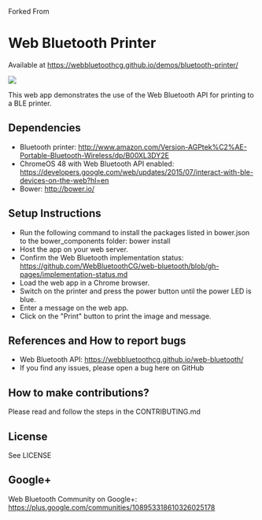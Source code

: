 Forked From

# Web Bluetooth Printer

Available at https://webbluetoothcg.github.io/demos/bluetooth-printer/

<img src="https://raw.githubusercontent.com/webbluetoothcg/demos/gh-pages/bluetooth-printer/printer.jpg">

This web app demonstrates the use of the Web Bluetooth API for printing to a BLE printer.

## Dependencies

- Bluetooth printer: http://www.amazon.com/Version-AGPtek%C2%AE-Portable-Bluetooth-Wireless/dp/B00XL3DY2E
- ChromeOS 48 with Web Bluetooth API enabled: https://developers.google.com/web/updates/2015/07/interact-with-ble-devices-on-the-web?hl=en
- Bower: http://bower.io/

## Setup Instructions

- Run the following command to install the packages listed in bower.json to the bower_components folder: bower install
- Host the app on your web server.
- Confirm the Web Bluetooth implementation status: https://github.com/WebBluetoothCG/web-bluetooth/blob/gh-pages/implementation-status.md
- Load the web app in a Chrome browser.
- Switch on the printer and press the power button until the power LED is blue.
- Enter a message on the web app.
- Click on the "Print" button to print the image and message.

## References and How to report bugs

- Web Bluetooth API: https://webbluetoothcg.github.io/web-bluetooth/
- If you find any issues, please open a bug here on GitHub

## How to make contributions?

Please read and follow the steps in the CONTRIBUTING.md

## License

See LICENSE

## Google+

Web Bluetooth Community on Google+: https://plus.google.com/communities/108953318610326025178
